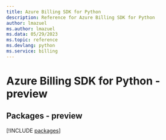 ```yaml
---
title: Azure Billing SDK for Python
description: Reference for Azure Billing SDK for Python
author: lmazuel
ms.author: lmazuel
ms.data: 05/29/2023
ms.topic: reference
ms.devlang: python
ms.service: billing
---
```

# Azure Billing SDK for Python - preview
## Packages - preview
[!INCLUDE [packages](billing-index.md)]
